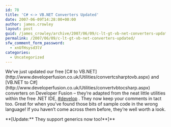 ```yaml
---
id: 78
title: 'C# <-> VB.NET Converters Updated'
date: 2007-06-09T14:28:00+00:00
author: james.crowley
layout: post
guid: /james_crowley/archive/2007/06/09/c-lt-gt-vb-net-converters-updated.aspx
permalink: /2007/06/09/c-lt-gt-vb-net-converters-updated/
sfw_comment_form_password:
  - xnUfHsysd3lV
categories:
  - Uncategorized
---
```

<P mce_keep="true">We&#8217;ve just updated our free&nbsp;[C# to VB.NET](http://www.developerfusion.co.uk/Utilities/convertcsharptovb.aspx) and [VB.NET to C#](http://www.developerfusion.co.uk/Utilities/convertvbtocsharp.aspx) converters on Developer Fusion &#8211; they&#8217;re adapted from the neat little utilities within the&nbsp;free .NET IDE, <A class="" href="http://www.icsharpcode.net/OpenSource/SD/" mce_href="http://www.icsharpcode.net/OpenSource/SD/">#develop</A> . They now keep your comments in tact too. Great for when you&#8217;ve found those bits of sample code in the wrong language! If you haven&#8217;t come across them before, they&#8217;re well worth a look.

  
<P mce_keep="true">**[Update:** They support generics now too!**]**</P></p>